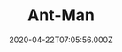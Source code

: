 ---
title: "Ant-Man"
year: 2015
date: 2020-04-22T07:05:56.000Z
permalink: /almanac/movies/2020-04-22-antman/index.html
link: https://letterboxd.com/rknightuk/film/ant-man/4/
rating: 3
tmdbid: 102899
---